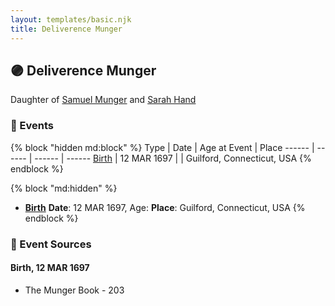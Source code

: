 ```yaml
---
layout: templates/basic.njk
title: Deliverence Munger
---
```

## 🟣 Deliverence Munger

Daughter of [Samuel Munger](/people/5/57362828) and [Sarah Hand](/people/7/75255100)

### 📆 Events

{% block "hidden md:block" %}
Type | Date | Age at Event | Place
------ | ------ | ------ | ------
[Birth](#event-event-2) | 12 MAR 1697 |  | Guilford, Connecticut, USA
{% endblock %}

{% block "md:hidden" %}
- **[Birth](#event-event-2)**
**Date**: 12 MAR 1697, Age:
**Place**: Guilford, Connecticut, USA
{% endblock %}

### 📰 Event Sources

#### <a id="event-event-2"></a> Birth, 12 MAR 1697
* The Munger Book  - 203